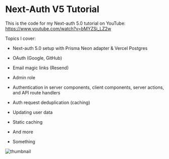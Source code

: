 # Next-Auth V5 Tutorial

This is the code for my Next-auth 5.0 tutorial on YouTube: https://www.youtube.com/watch?v=bMYZSi_LZ2w

Topics I cover:
- Next-auth 5.0 setup with Prisma Neon adapter & Vercel Postgres
- OAuth (Google, GitHub)
- Email magic links (Resend)
- Admin role
- Authentication in server components, client components, server actions, and API route handlers
- Auth request deduplication (caching)
- Updating user data
- Static caching
- And more

- Something

![thumbnail](https://github.com/codinginflow/next-auth-v5/assets/52977034/99f6ae1c-b58e-46f2-adc6-fcc5ceeadaf2)
